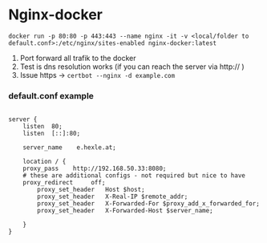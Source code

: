 # Nginx-docker

```
docker run -p 80:80 -p 443:443 --name nginx -it -v <local/folder to default.conf>:/etc/nginx/sites-enabled nginx-docker:latest
```

1. Port forward all trafik to the docker
2. Test is dns resolution works (if you can reach the server via http:// )
3. Issue https -> `certbot --nginx -d example.com` 

### default.conf example
```

server {
    listen  80;
    listen  [::]:80;

    server_name    e.hexle.at;

    location / {
	proxy_pass    http://192.168.50.33:8080;
	# these are additional configs - not required but nice to have
	proxy_redirect     off;
        proxy_set_header   Host $host;
        proxy_set_header   X-Real-IP $remote_addr;
        proxy_set_header   X-Forwarded-For $proxy_add_x_forwarded_for;
        proxy_set_header   X-Forwarded-Host $server_name;				

    }
} 

```



